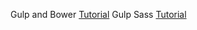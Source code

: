 Gulp and Bower [Tutorial](http://mherman.org/blog/2014/08/14/kickstarting-angular-with-gulp/)
Gulp Sass [Tutorial](http://ryanchristiani.com/getting-started-with-gulp-and-sass/)
